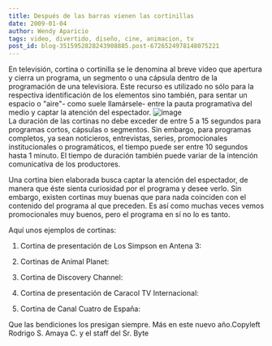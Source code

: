 ```yaml
---
title: Después de las barras vienen las cortinillas
date: 2009-01-04
author: Wendy Aparicio
tags: video, divertido, diseño, cine, animacion, tv
post_id: blog-3515952828243908885.post-6726524978148075221
---
```


En televisión, cortina o cortinilla se le denomina al breve video que apertura y cierra un programa, un segmento o una cápsula dentro de la programación de una televisiora. Este recurso es utilizado no sólo para la respectiva identificación de los elementos sino también, para sentar un espacio o "aire"- como suele llamársele- entre la pauta programativa del medio y captar la atención del espectador.
![image](https://4.bp.blogspot.com/_JbB9KsZ238w/SV2QVmNKmlI/AAAAAAAAASU/Z70nOMOU0hs/s320/history.jpg)    
La duración de las cortinas no debe exceder de entre 5 a 15 segundos para programas cortos, cápsulas o segmentos. Sin embargo, para programas completos, ya sean noticieros, entrevistas, series, promocionales institucionales o programáticos, el tiempo puede ser entre 10 segundos hasta 1 minuto. El tiempo de duración también puede variar de la intención comunicativa de los productores.

Una cortina bien elaborada busca captar la atención del espectador, de manera que éste sienta curiosidad por el programa y desee verlo. Sin embargo, existen cortinas muy buenas que para nada coinciden con el contenido del programa al que preceden. Es así como muchas veces vemos promocionales muy buenos, pero el programa en sí no lo es tanto.

Aquí unos ejemplos de cortinas:

1. Cortina de presentación de Los Simpson en Antena 3:

2. Cortinas de Animal Planet:

3. Cortina de Discovery Channel:

4. Cortina de presentación de Caracol TV Internacional:

5. Cortina de Canal Cuatro de España:

Que las bendiciones los presigan siempre. Más en este nuevo año.Copyleft Rodrigo S. Amaya C. y el staff del Sr. Byte